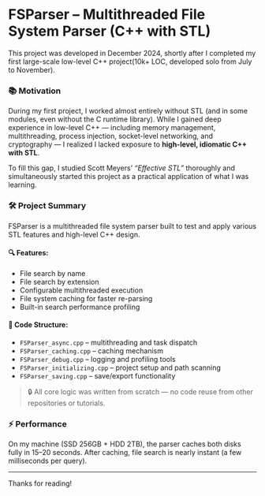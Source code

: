 # FSParser – Multithreaded File System Parser (C++ with STL)

This project was developed in December 2024, shortly after I completed my first large-scale low-level C++ project(10k+ LOC, developed solo from July to November).  

### 📚 Motivation

During my first project, I worked almost entirely without STL (and in some modules, even without the C runtime library). While I gained deep experience in low-level C++ — including memory management, multithreading, process injection, socket-level networking, and cryptography — I realized I lacked exposure to **high-level, idiomatic C++ with STL**.

To fill this gap, I studied Scott Meyers’ *“Effective STL”* thoroughly and simultaneously started this project as a practical application of what I was learning.

### 🛠 Project Summary

FSParser is a multithreaded file system parser built to test and apply various STL features and high-level C++ design.

#### 🔍 Features:
- File search by name
- File search by extension
- Configurable multithreaded execution
- File system caching for faster re-parsing
- Built-in search performance profiling

#### 🧩 Code Structure:
- `FSParser_async.cpp` – multithreading and task dispatch
- `FSParser_caching.cpp` – caching mechanism
- `FSParser_debug.cpp` – logging and profiling tools
- `FSParser_initializing.cpp` – project setup and path scanning
- `FSParser_saving.cpp` – save/export functionality

> 🔒 All core logic was written from scratch — no code reuse from other repositories or tutorials.

### ⚡ Performance

On my machine (SSD 256GB + HDD 2TB), the parser caches both disks fully in 15–20 seconds. After caching, file search is nearly instant (a few milliseconds per query).

---

Thanks for reading!
